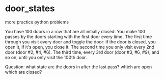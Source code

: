 door_states
===========

more practice python problems

 You have 100 doors in a row that are all initially closed.
 You make 100 passes by the doors starting with the first door every time.
 The first time through you visit every door and toggle the door:
 if the door is closed, you open it, if it's open, you close it.
 The second time you only visit every 2nd door (door #2, #4, #6). 
 The third time, every 3rd door (door #3, #6, #9), 
 and so on,
 until you only visit the 100th door.

 Question: what state are the doors in after the last pass? which are open which are closed?
